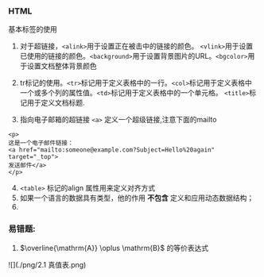 ### HTML

基本标签的使用

1. 对于超链接，`<alink>`用于设置正在被击中的链接的颜色。 `<vlink>`用于设置已使用的链接的颜色。`<background>`用于设置背景图片的URL。`<bgcolor>`用于设置文档整体背景颜色

2. tr标记的使用。`<tr>`标记用于定义表格中的一行。`<col>`标记用于定义表格中一个或多个列的属性值。`<td>`标记用于定义表格中的一个单元格。 `<title>`标记用于定义文档标题.

3. 指向电子邮箱的超链接 `<a>`	定义一个超级链接,注意下面的mailto
```
<p>
这是一个电子邮件链接：
<a href="mailto:someone@example.com?Subject=Hello%20again" target="_top">
发送邮件</a>
</p>
```
4. `<table>` 标记的align 属性用来定义对齐方式
5. 如果一个语言的数据具有类型，他的作用 **不包含** 定义和应用动态数据结构；
6. 



### 易错题:

1. $\overline{\mathrm{A}} \oplus \mathrm{B}$ 的等价表达式

![](./png/2.1 真值表.png)


